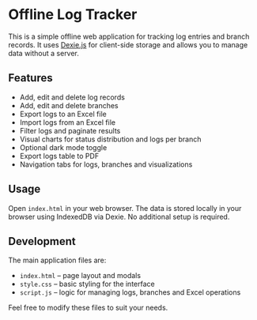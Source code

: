 # Offline Log Tracker

This is a simple offline web application for tracking log entries and branch records. It uses [Dexie.js](https://dexie.org/) for client-side storage and allows you to manage data without a server.

## Features

- Add, edit and delete log records
- Add, edit and delete branches
- Export logs to an Excel file
- Import logs from an Excel file
- Filter logs and paginate results
- Visual charts for status distribution and logs per branch
- Optional dark mode toggle
- Export logs table to PDF
- Navigation tabs for logs, branches and visualizations

## Usage

Open `index.html` in your web browser. The data is stored locally in your browser using IndexedDB via Dexie. No additional setup is required.

## Development

The main application files are:

- `index.html` – page layout and modals
- `style.css` – basic styling for the interface
- `script.js` – logic for managing logs, branches and Excel operations

Feel free to modify these files to suit your needs.
